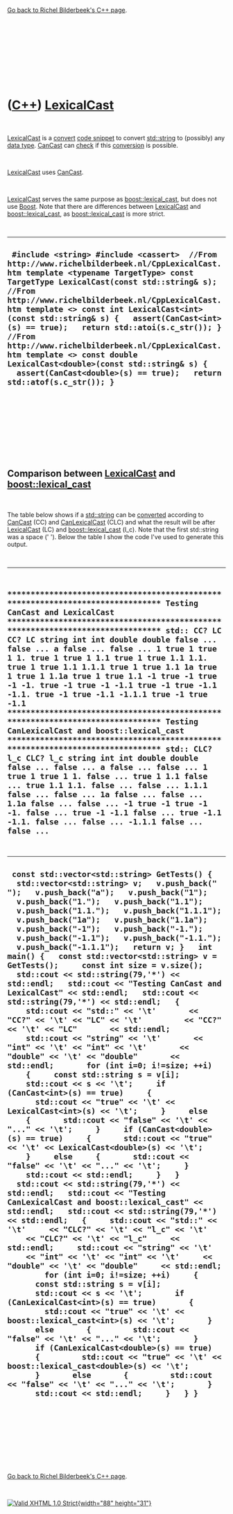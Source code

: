

[Go back to Richel Bilderbeek's C++ page](Cpp.htm).

 

 

 

 

 

([C++](Cpp.htm)) [LexicalCast](CppLexicalCast.htm)
==================================================

 

[LexicalCast](CppLexicalCast.htm) is a [convert](CppConvert.htm) [code
snippet](CppCodeSnippets.htm) to convert [std::string](CppString.htm) to
(possibly) any [data type](CppDataType.htm). [CanCast](CppCanCast.htm)
can [check](CppCheck.htm) if this [conversion](CppConvert.htm) is
possible.

 

[LexicalCast](CppLexicalCast.htm) uses [CanCast](CppCanCast.htm).

 

[LexicalCast](CppLexicalCast.htm) serves the same purpose as
[boost::lexical\_cast](CppLexical_cast.htm), but does not use
[Boost](CppBoost.htm). Note that there are differences between
[LexicalCast](CppLexicalCast.htm) and
[boost::lexical\_cast](CppLexical_cast.htm), as
[boost::lexical\_cast](CppCanLexicalCast.htm) is more strict.

 

  -----------------------------------------------------------------------------------------------------------------------------------------------------------------------------------------------------------------------------------------------------------------------------------------------------------------------------------------------------------------------------------------------------------------------------------------------------------------------------------------------------------------------------------------------------------------------------------------
  ` #include <string> #include <cassert>  //From http://www.richelbilderbeek.nl/CppLexicalCast.htm template <typename TargetType> const TargetType LexicalCast(const std::string& s);  //From http://www.richelbilderbeek.nl/CppLexicalCast.htm template <> const int LexicalCast<int>(const std::string& s) {   assert(CanCast<int>(s) == true);   return std::atoi(s.c_str()); }  //From http://www.richelbilderbeek.nl/CppLexicalCast.htm template <> const double LexicalCast<double>(const std::string& s) {   assert(CanCast<double>(s) == true);   return std::atof(s.c_str()); }`
  -----------------------------------------------------------------------------------------------------------------------------------------------------------------------------------------------------------------------------------------------------------------------------------------------------------------------------------------------------------------------------------------------------------------------------------------------------------------------------------------------------------------------------------------------------------------------------------------

 

 

 

 

 

Comparison between [LexicalCast](CppLexicalCast.htm) and [boost::lexical\_cast](CppLexical_cast.htm)
----------------------------------------------------------------------------------------------------

 

The table below shows if a [std::string](CppString.htm) can be
[converted](CppConvert.htm) according to [CanCast](CppCanCast.htm) (CC)
and [CanLexicalCast](CppCanLexicalCast.htm) (CLC) and what the result
will be after [LexicalCast](CppLexicalCast.htm) (LC) and
[boost::lexical\_cast](CppLexical_cast.htm) (l\_c). Note that the first
std::string was a space (' '). Below the table I show the code I've used
to generate this output.

 

  -------------------------------------------------------------------------------------------------------------------------------------------------------------------------------------------------------------------------------------------------------------------------------------------------------------------------------------------------------------------------------------------------------------------------------------------------------------------------------------------------------------------------------------------------------------------------------------------------------------------------------------------------------------------------------------------------------------------------------------------------------------------------------------------------------------------------------------------------------------------------------------------------------------------------------------------------------------------------------------------------------------------------------------------------------------------------------------------------------------------------------------------------------
  ` ******************************************************************************* Testing CanCast and LexicalCast ******************************************************************************* std:: CC? LC CC? LC string int int double double false ... false ... a false ... false ... 1 true 1 true 1 1. true 1 true 1 1.1 true 1 true 1.1 1.1. true 1 true 1.1 1.1.1 true 1 true 1.1 1a true 1 true 1 1.1a true 1 true 1.1 -1 true -1 true -1 -1. true -1 true -1 -1.1 true -1 true -1.1 -1.1. true -1 true -1.1 -1.1.1 true -1 true -1.1 ******************************************************************************* Testing CanLexicalCast and boost::lexical_cast ******************************************************************************* std:: CLC? l_c CLC? l_c string int int double double false ... false ... a false ... false ... 1 true 1 true 1 1. false ... true 1 1.1 false ... true 1.1 1.1. false ... false ... 1.1.1 false ... false ... 1a false ... false ... 1.1a false ... false ... -1 true -1 true -1 -1. false ... true -1 -1.1 false ... true -1.1 -1.1. false ... false ... -1.1.1 false ... false ...`
  -------------------------------------------------------------------------------------------------------------------------------------------------------------------------------------------------------------------------------------------------------------------------------------------------------------------------------------------------------------------------------------------------------------------------------------------------------------------------------------------------------------------------------------------------------------------------------------------------------------------------------------------------------------------------------------------------------------------------------------------------------------------------------------------------------------------------------------------------------------------------------------------------------------------------------------------------------------------------------------------------------------------------------------------------------------------------------------------------------------------------------------------------------

 

  -------------------------------------------------------------------------------------------------------------------------------------------------------------------------------------------------------------------------------------------------------------------------------------------------------------------------------------------------------------------------------------------------------------------------------------------------------------------------------------------------------------------------------------------------------------------------------------------------------------------------------------------------------------------------------------------------------------------------------------------------------------------------------------------------------------------------------------------------------------------------------------------------------------------------------------------------------------------------------------------------------------------------------------------------------------------------------------------------------------------------------------------------------------------------------------------------------------------------------------------------------------------------------------------------------------------------------------------------------------------------------------------------------------------------------------------------------------------------------------------------------------------------------------------------------------------------------------------------------------------------------------------------------------------------------------------------------------------------------------------------------------------------------------------------------------------------------------------------------------------------------------------------------------------------------------------------------------------------------------------------------------------------------------------------------------------------------------------------------------------------------------------------------------------------------------------------------------------------------------------------------------------------------------------------------------------------------------------------------------------------------------------------------------------------------------------------------------------------------------------------------------------------------------------------
  ` const std::vector<std::string> GetTests() {   std::vector<std::string> v;   v.push_back(" ");   v.push_back("a");   v.push_back("1");   v.push_back("1.");   v.push_back("1.1");   v.push_back("1.1.");   v.push_back("1.1.1");   v.push_back("1a");   v.push_back("1.1a");   v.push_back("-1");   v.push_back("-1.");   v.push_back("-1.1");   v.push_back("-1.1.");   v.push_back("-1.1.1");   return v; }   int main() {   const std::vector<std::string> v = GetTests();     const int size = v.size();     std::cout << std::string(79,'*') << std::endl;   std::cout << "Testing CanCast and LexicalCast" << std::endl;   std::cout << std::string(79,'*') << std::endl;   {     std::cout << "std::" << '\t'       << "CC?" << '\t' << "LC" << '\t'         << "CC?" << '\t' << "LC"       << std::endl;     std::cout << "string" << '\t'       << "int" << '\t' << "int" << '\t'       << "double" << '\t' << "double"       << std::endl;       for (int i=0; i!=size; ++i)     {     const std::string s = v[i];     std::cout << s << '\t';     if (CanCast<int>(s) == true)     {       std::cout << "true" << '\t' << LexicalCast<int>(s) << '\t';     }     else     {       std::cout << "false" << '\t' << "..." << '\t';     }     if (CanCast<double>(s) == true)     {       std::cout << "true" << '\t' << LexicalCast<double>(s) << '\t';     }     else     {       std::cout << "false" << '\t' << "..." << '\t';     }     std::cout << std::endl;     }   }     std::cout << std::string(79,'*') << std::endl;   std::cout << "Testing CanLexicalCast and boost::lexical_cast" << std::endl;   std::cout << std::string(79,'*') << std::endl;   {     std::cout << "std::" << '\t'     << "CLC?" << '\t' << "l_c" << '\t'     << "CLC?" << '\t' << "l_c"     << std::endl;     std::cout << "string" << '\t'     << "int" << '\t' << "int" << '\t'     << "double" << '\t' << "double"     << std::endl;         for (int i=0; i!=size; ++i)     {       const std::string s = v[i];       std::cout << s << '\t';       if (CanLexicalCast<int>(s) == true)       {         std::cout << "true" << '\t' << boost::lexical_cast<int>(s) << '\t';       }       else       {         std::cout << "false" << '\t' << "..." << '\t';       }       if (CanLexicalCast<double>(s) == true)       {         std::cout << "true" << '\t' << boost::lexical_cast<double>(s) << '\t';       }       else       {         std::cout << "false" << '\t' << "..." << '\t';       }       std::cout << std::endl;     }   } }`
  -------------------------------------------------------------------------------------------------------------------------------------------------------------------------------------------------------------------------------------------------------------------------------------------------------------------------------------------------------------------------------------------------------------------------------------------------------------------------------------------------------------------------------------------------------------------------------------------------------------------------------------------------------------------------------------------------------------------------------------------------------------------------------------------------------------------------------------------------------------------------------------------------------------------------------------------------------------------------------------------------------------------------------------------------------------------------------------------------------------------------------------------------------------------------------------------------------------------------------------------------------------------------------------------------------------------------------------------------------------------------------------------------------------------------------------------------------------------------------------------------------------------------------------------------------------------------------------------------------------------------------------------------------------------------------------------------------------------------------------------------------------------------------------------------------------------------------------------------------------------------------------------------------------------------------------------------------------------------------------------------------------------------------------------------------------------------------------------------------------------------------------------------------------------------------------------------------------------------------------------------------------------------------------------------------------------------------------------------------------------------------------------------------------------------------------------------------------------------------------------------------------------------------------------------

 

 

 

 

 

[Go back to Richel Bilderbeek's C++ page](Cpp.htm).



 

[![Valid XHTML 1.0 Strict](valid-xhtml10.png){width="88"
height="31"}](http://validator.w3.org/check?uri=referer)
